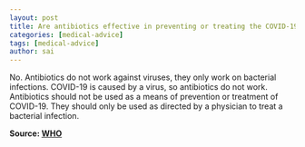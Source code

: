 ```yaml
---
layout: post
title: Are antibiotics effective in preventing or treating the COVID-19?
categories: [medical-advice]
tags: [medical-advice]
author: sai
---
```


No. Antibiotics do not work against viruses, they only work on bacterial infections. COVID-19 is caused by a virus, so antibiotics do not work. Antibiotics should not be used as a means of prevention or treatment of COVID-19. They should only be used as directed by a physician to treat a bacterial infection. 


**Source: [WHO](https://www.who.int/news-room/q-a-detail/q-a-coronaviruses)**